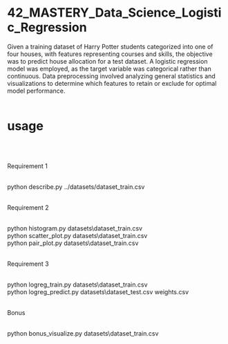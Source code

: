 # 42_MASTERY_Data_Science_Logistic_Regression


Given a training dataset of Harry Potter students categorized into one of four houses, with features representing courses and skills, the objective was to predict house allocation for a test dataset. A logistic regression model was employed, as the target variable was categorical rather than continuous. Data preprocessing involved analyzing general statistics and visualizations to determine which features to retain or exclude for optimal model performance.<br><br>

# usage


<br><br>


Requirement 1 <br><br>

python describe.py ../datasets/dataset_train.csv <br><br>


Requirement 2 <br><br>

python histogram.py datasets\dataset_train.csv <br>
python scatter_plot.py datasets\dataset_train.csv <br>
python pair_plot.py datasets\dataset_train.csv <br><br>

Requirement 3 <br><br>

python logreg_train.py datasets\dataset_train.csv <br>
python logreg_predict.py datasets\dataset_test.csv weights.csv <br><br>


Bonus <br><br>

python bonus_visualize.py datasets\dataset_train.csv <br><br>
